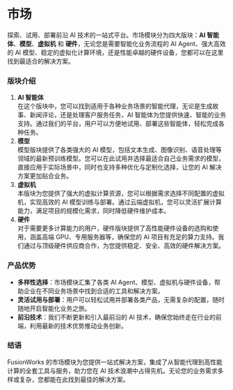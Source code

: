 # 市场

探索、试用、部署前沿 AI 技术的一站式平台。市场模块分为四大版块：**AI 智能体**、**模型**、**虚拟机** 和 **硬件**，无论您是需要智能化业务流程的 AI Agent、强大高效的 AI 模型、稳定的虚拟化计算环境，还是性能卓越的硬件设备，您都可以在这里找到最适合的解决方案。

### 版块介绍

1. **AI 智能体** \
   在这个版块中，您可以找到适用于各种业务场景的智能代理，无论是生成故事、新闻评论，还是处理客户服务任务，AI 智能体为您提供快速、智能的业务支持。通过我们的平台，用户可以方便地试用、部署这些智能体，轻松完成各种任务。
2. **模型** \
   模型版块提供了各类强大的 AI 模型，包括文本生成、图像识别、语音处理等领域的最新预训练模型。您可以在此试用并选择最适合自己业务需求的模型，直接应用于实际场景中，同时也支持多种优化与定制化选择，让您的 AI 解决方案更加贴合业务。
3. **虚拟机**\
   本版块为您提供了强大的虚拟计算资源，您可以根据需求选择不同配置的虚拟机，实现高效的 AI 模型训练与部署。通过云端虚拟机，您可以灵活扩展计算能力，满足项目的规模化需求，同时降低硬件维护成本。
4. **硬件** \
   对于需要更多计算能力的用户，硬件版块提供了高性能硬件设备的选购和使用，涵盖高端 GPU、专用服务器等，确保您的 AI 项目有充足的算力支持。我们通过与顶级硬件供应商合作，为您提供稳定、安全、高效的硬件解决方案。

### 产品优势

* **多样性选择**：市场模块汇集了各类 AI Agent、模型、虚拟机与硬件设备，帮助企业在不同业务场景中找到合适的工具和解决方案。
* **灵活试用与部署**：用户可以轻松试用并部署各类产品，无需复杂的配置，随时随地开启智能化业务之旅。
* **前沿技术**：我们不断更新和引入最前沿的 AI 技术，确保您始终走在行业的前端，利用最新的技术优势推动业务创新。

### 结语

FusionWorks 的市场模块为您提供一站式解决方案，集成了从智能代理到高性能计算的全套工具与服务，助力您在 AI 技术浪潮中占得先机。无论您的业务需求多样或复杂，您都能在此找到最佳的解决方案。
